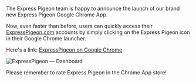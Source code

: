 The Express Pigeon team is happy to announce the launch of our brand new
Express Pigeon Google Chrome App.

Now, even faster than before, users can quickly access their
[ExpressPigeon.com](http://expresspigeon.com) accounts by simply clicking on the Express Pigeon
icon in their Google Chrome launcher.

Here&apos;s a link: [ExpressPigeon on Google Chrome](https://chrome.google.com/webstore/detail/expresspigeon/efhhmhbcjggandfbihonphneigogcnna)

![ExpressPigeon — Dashboard](/blog/images/2012/ieeachef.png "ExpressPigeon — Dashboard")

Please remember to rate Express Pigeon in the Chrome App store!
